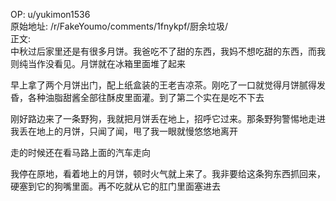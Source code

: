 
OP: u/yukimon1536  
原始地址: /r/FakeYoumo/comments/1fnykpf/厨余垃圾/  
正文:  
中秋过后家里还是有很多月饼。我爸吃不了甜的东西，我妈不想吃甜的东西，而我则纯当作没看见。月饼就在冰箱里面堆了起来

早上拿了两个月饼出门，配上纸盒装的王老吉凉茶。刚吃了一口就觉得月饼腻得发昏，各种油脂甜酱全部往酥皮里面灌。到了第二个实在是吃不下去

刚好路边来了一条野狗，我就把月饼丢在地上，招呼它过来。那条野狗警惕地走进我丢在地上的月饼，只闻了闻，甩了我一眼就慢悠悠地离开

走的时候还在看马路上面的汽车走向

我停在原地，看着地上的月饼，顿时火气就上来了。我非要给这条狗东西抓回来，硬塞到它的狗嘴里面。再不吃就从它的肛门里面塞进去

